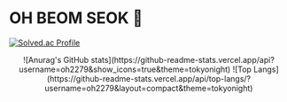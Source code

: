# OH BEOM SEOK 🌱
 
[![Solved.ac Profile](http://mazassumnida.wtf/api/v2/generate_badge?boj=oh2279)](https://solved.ac/oh2279/)

<div align="center">
![Anurag's GitHub stats](https://github-readme-stats.vercel.app/api?username=oh2279&show_icons=true&theme=tokyonight)
![Top Langs](https://github-readme-stats.vercel.app/api/top-langs/?username=oh2279&layout=compact&theme=tokyonight)

<!--
**oh2279/oh2279** is a ✨ _special_ ✨ repository because its `README.md` (this file) appears on your GitHub profile.

Here are some ideas to get you started:

- 🔭 I’m currently working on ...
- 🌱 I’m currently learning ...
- 👯 I’m looking to collaborate on ...
- 🤔 I’m looking for help with ...
- 💬 Ask me about ...
- 📫 How to reach me: ...
- 😄 Pronouns: ...
- ⚡ Fun fact: ...
-->
</div>

